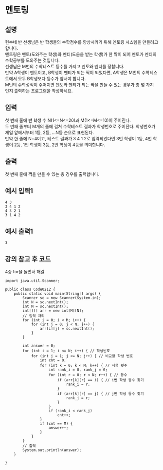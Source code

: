 # 멘토링

## 설명
현수네 반 선생님은 반 학생들의 수학점수를 향상시키기 위해 멘토링 시스템을 만들려고 합니다.  
멘토링은 멘토(도와주는 학생)와 멘티(도움을 받는 학생)가 한 짝이 되어 멘토가 멘티의 수학공부를 도와주는 것입니다.  
선생님은 M번의 수학테스트 등수를 가지고 멘토와 멘티를 정합니다.  
만약 A학생이 멘토이고, B학생이 멘티가 되는 짝이 되었다면, A학생은 M번의 수학테스트에서 모두 B학생보다 등수가 앞서야 합니다.  
M번의 수학성적이 주어지면 멘토와 멘티가 되는 짝을 만들 수 있는 경우가 총 몇 가지 인지 출력하는 프로그램을 작성하세요.

## 입력
첫 번째 줄에 반 학생 수 N(1<=N<=20)과 M(1<=M<=10)이 주어진다.  
두 번째 줄부터 M개의 줄에 걸쳐 수학테스트 결과가 학생번호로 주어진다. 학생번호가 제일 앞에서부터 1등, 2등, ...N등 순으로 표현된다.  
만약 한 줄에 N=4이고, 테스트 결과가 3 4 1 2로 입력되었다면 3번 학생이 1등, 4번 학생이 2등, 1번 학생이 3등, 2번 학생이 4등을 의미합니다.

## 출력
첫 번째 줄에 짝을 만들 수 있는 총 경우를 출력합니다.

## 예시 입력1
```
4 3
3 4 1 2
4 3 2 1
3 1 4 2
```

## 예시 출력1
```
3
```

## 강의 참고 후 코드
4중 for을 돌면서 해결
```
import java.util.Scanner;

public class Code0212 {
	public static void main(String[] args) {
		Scanner sc = new Scanner(System.in);
		int N = sc.nextInt();
		int M = sc.nextInt();
		int[][] arr = new int[M][N];
		// 입력 처리
		for (int i = 0; i < M; i++) {
			for (int j = 0; j < N; j++) {
				arr[i][j] = sc.nextInt();
			}
		}

		int answer = 0;
		for (int i = 1; i <= N; i++) { // 학생번호
			for (int j = 1; j <= N; j++) { // 비교할 학생 번호
				int cnt = 0;
				for (int k = 0; k < M; k++) { // 시험 횟수
					int rank_i = 0, rank_j = 0;
					for (int r = 0; r < N; r++) { // 등수
						if (arr[k][r] == i) { // i번 학생 등수 찾기
							rank_i = r;
						}
						if (arr[k][r] == j) { // j번 학생 등수 찾기
							rank_j = r;
						}
					}
					if (rank_i < rank_j)
						cnt++;
				}
				if (cnt == M) {
					answer++;
				}
			}
		}
		// 출력
		System.out.println(answer);
	}

}
```
